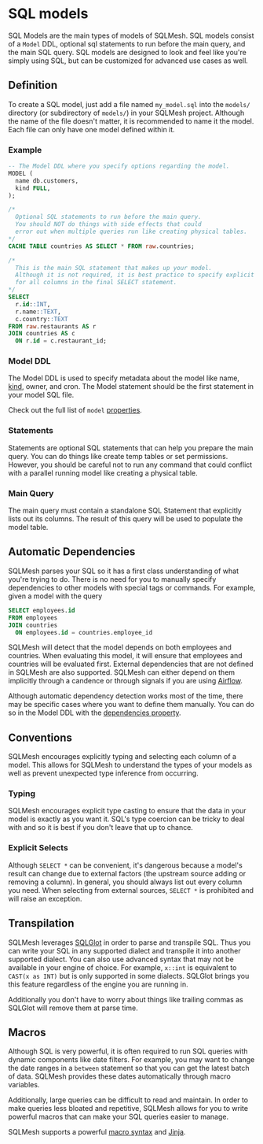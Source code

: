 # SQL models

SQL Models are the main types of models of SQLMesh. SQL models consist of a `Model` DDL, optional sql statements to run before the main query, and the main SQL query. SQL models are designed to look and feel like you're simply using SQL, but can be customized for advanced use cases as well.

## Definition
To create a SQL model, just add a file named `my_model.sql` into the `models/` directory (or subdirectory of `models/`) in your SQLMesh project. Although the name of the file doesn't matter, it is recommended to name it the model. Each file can only have one model defined within it.

### Example
```sql
-- The Model DDL where you specify options regarding the model.
MODEL (
  name db.customers,
  kind FULL,
);

/*
  Optional SQL statements to run before the main query.
  You should NOT do things with side effects that could
  error out when multiple queries run like creating physical tables.
*/
CACHE TABLE countries AS SELECT * FROM raw.countries;

/*
  This is the main SQL statement that makes up your model.
  Although it is not required, it is best practice to specify explicit types
  for all columns in the final SELECT statement.
*/
SELECT
  r.id::INT,
  r.name::TEXT,
  c.country::TEXT
FROM raw.restaurants AS r
JOIN countries AS c
  ON r.id = c.restaurant_id;
```

### Model DDL
The Model DDL is used to specify metadata about the model like name, [kind](../model_kinds), owner, and cron. The Model statement should be the first statement in your model SQL file.

Check out the full list of `model` [properties](../overview/#properties).

### Statements
Statements are optional SQL statements that can help you prepare the main query. You can do things like create temp tables or set permissions. However, you should be careful not to run any command that could conflict with a parallel running model like creating a physical table.

### Main Query
The main query must contain a standalone SQL Statement that explicitly lists out its columns. The result of this query will be used to populate the model table.

## Automatic Dependencies
SQLMesh parses your SQL so it has a first class understanding of what you're trying to do. There is no need for you to manually specify dependencies to other models with special tags or commands. For example, given a model with the query

```sql
SELECT employees.id
FROM employees
JOIN countries
  ON employees.id = countries.employee_id
```

SQLMesh will detect that the model depends on both employees and countries. When evaluating this model, it will ensure that employees and countries will be evaluated first. External dependencies that are not defined in SQLMesh are also supported. SQLMesh can either depend on them implicitly through a candence or through signals if you are using [Airflow](../../../integrations/airflow).

Although automatic dependency detection works most of the time, there may be specific cases where you want to define them manually. You can do so in the Model DDL with the [dependencies property](../overview/#properties).

## Conventions
SQLMesh encourages explicitly typing and selecting each column of a model. This allows for SQLMesh to understand the types of your models as well as prevent unexpected type inference from occurring.

### Typing
SQLMesh encourages explicit type casting to ensure that the data in your model is exactly as you want it. SQL's type coercion can be tricky to deal with and so it is best if you don't leave that up to chance.

### Explicit Selects
Although `SELECT *` can be convenient, it's dangerous because a model's result can change due to external factors (the upstream source adding or removing a column). In general, you should always list out every column you need. When selecting from external sources, `SELECT *` is prohibited and will raise an exception.


## Transpilation
SQLMesh leverages [SQLGlot](https://github.com/tobymao/sqlglot) in order to parse and transpile SQL. Thus you can write your SQL in any supported dialect and transpile it into another supported dialect. You can also use advanced syntax that may not be available in your engine of choice. For example, `x::int` is equivalent to `CAST(x as INT)` but is only supported in some dialects. SQLGlot brings you this feature regardless of the engine you are running in.

Additionally you don't have to worry about things like trailing commas as SQLGlot will remove them at parse time.

## Macros
Although SQL is very powerful, it is often required to run SQL queries with dynamic components like date filters. For example, you may want to change the date ranges in a `between` statement so that you can get the latest batch of data. SQLMesh provides these dates automatically through macro variables.

Additionally, large queries can be difficult to read and maintain. In order to make queries less bloated and repetitive, SQLMesh allows for you to write powerful macros that can make your SQL queries easier to manage.

SQLMesh supports a powerful [macro syntax](../../macros) and [Jinja](https://jinja.palletsprojects.com/en/3.1.x/).
